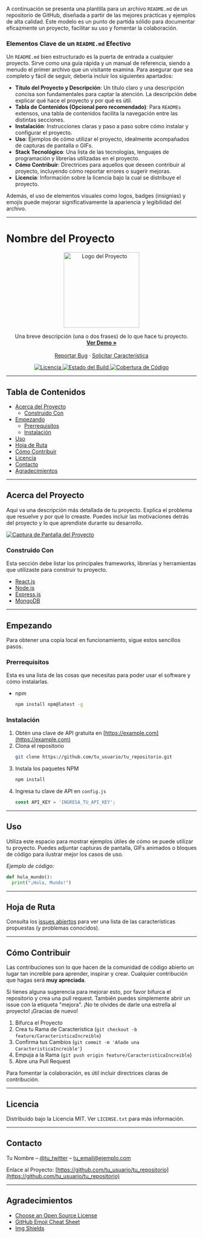 A continuación se presenta una plantilla para un archivo `README.md` de un repositorio de GitHub, diseñada a partir de las mejores prácticas y ejemplos de alta calidad. Este modelo es un punto de partida sólido para documentar eficazmente un proyecto, facilitar su uso y fomentar la colaboración.

### Elementos Clave de un `README.md` Efectivo

Un `README.md` bien estructurado es la puerta de entrada a cualquier proyecto. Sirve como una guía rápida y un manual de referencia, siendo a menudo el primer archivo que un visitante examina. Para asegurar que sea completo y fácil de seguir, debería incluir los siguientes apartados:

*   **Título del Proyecto y Descripción**: Un título claro y una descripción concisa son fundamentales para captar la atención. La descripción debe explicar qué hace el proyecto y por qué es útil.
*   **Tabla de Contenidos (Opcional pero recomendado)**: Para `READMEs` extensos, una tabla de contenidos facilita la navegación entre las distintas secciones.
*   **Instalación**: Instrucciones claras y paso a paso sobre cómo instalar y configurar el proyecto.
*   **Uso**: Ejemplos de cómo utilizar el proyecto, idealmente acompañados de capturas de pantalla o GIFs.
*   **Stack Tecnológico**: Una lista de las tecnologías, lenguajes de programación y librerías utilizadas en el proyecto.
*   **Cómo Contribuir**: Directrices para aquellos que deseen contribuir al proyecto, incluyendo cómo reportar errores o sugerir mejoras.
*   **Licencia**: Información sobre la licencia bajo la cual se distribuye el proyecto.

Además, el uso de elementos visuales como logos, badges (insignias) y emojis puede mejorar significativamente la apariencia y legibilidad del archivo.

---

# Nombre del Proyecto

<p align="center">
  <img src="URL_DEL_LOGO" alt="Logo del Proyecto" width="200"/>
</p>

<p align="center">
  Una breve descripción (una o dos frases) de lo que hace tu proyecto.
  <br />
  <a href="URL_A_LA_DEMO_O_SITIO_WEB"><strong>Ver Demo »</strong></a>
  <br />
  <br />
  <a href="ENLACE_A_ISSUES">Reportar Bug</a>
  ·
  <a href="ENLACE_A_ISSUES">Solicitar Característica</a>
</p>

<!-- Insignias (Badges) -->
<p align="center">
  <a href="URL_A_LA_LICENCIA">
    <img src="https://img.shields.io/badge/license-MIT-blue.svg" alt="Licencia">
  </a>
  <a href="URL_AL_ESTADO_DEL_BUILD">
    <img src="https://img.shields.io/travis/com/USUARIO/REPOSITORIO.svg" alt="Estado del Build">
  </a>
  <a href="URL_A_LA_COBERTURA_DE_CODIGO">
    <img src="https://img.shields.io/coveralls/github/USUARIO/REPOSITORIO" alt="Cobertura de Código">
  </a>
</p>

---

## Tabla de Contenidos

*   [Acerca del Proyecto](#acerca-del-proyecto)
    *   [Construido Con](#construido-con)
*   [Empezando](#empezando)
    *   [Prerrequisitos](#prerrequisitos)
    *   [Instalación](#instalación)
*   [Uso](#uso)
*   [Hoja de Ruta](#hoja-de-ruta)
*   [Cómo Contribuir](#cómo-contribuir)
*   [Licencia](#licencia)
*   [Contacto](#contacto)
*   [Agradecimientos](#agradecimientos)

---

## Acerca del Proyecto

Aquí va una descripción más detallada de tu proyecto. Explica el problema que resuelve y por qué lo creaste. Puedes incluir las motivaciones detrás del proyecto y lo que aprendiste durante su desarrollo.

[![Captura de Pantalla del Proyecto](URL_A_LA_CAPTURA_DE_PANTALLA)](URL_AL_PROYECTO)

### Construido Con

Esta sección debe listar los principales frameworks, librerías y herramientas que utilizaste para construir tu proyecto.

*   [React.js](https://reactjs.org/)
*   [Node.js](https://nodejs.org/)
*   [Express.js](https://expressjs.com/)
*   [MongoDB](https://www.mongodb.com/)

---

## Empezando

Para obtener una copia local en funcionamiento, sigue estos sencillos pasos.

### Prerrequisitos

Esta es una lista de las cosas que necesitas para poder usar el software y cómo instalarlas.

*   npm
    ```sh
    npm install npm@latest -g
    ```

### Instalación

1.  Obtén una clave de API gratuita en [https://example.com](https://example.com)
2.  Clona el repositorio
    ```sh
    git clone https://github.com/tu_usuario/tu_repositorio.git
    ```
3.  Instala los paquetes NPM
    ```sh
    npm install
    ```
4.  Ingresa tu clave de API en `config.js`
    ```javascript
    const API_KEY = 'INGRESA_TU_API_KEY';
    ```

---

## Uso

Utiliza este espacio para mostrar ejemplos útiles de cómo se puede utilizar tu proyecto. Puedes adjuntar capturas de pantalla, GIFs animados o bloques de código para ilustrar mejor los casos de uso.

*Ejemplo de código:*

```python
def hola_mundo():
  print("¡Hola, Mundo!")
```

---

## Hoja de Ruta

Consulta los [issues abiertos](URL_A_LOS_ISSUES) para ver una lista de las características propuestas (y problemas conocidos).

---

## Cómo Contribuir

Las contribuciones son lo que hacen de la comunidad de código abierto un lugar tan increíble para aprender, inspirar y crear. Cualquier contribución que hagas será **muy apreciada**.

Si tienes alguna sugerencia para mejorar esto, por favor bifurca el repositorio y crea una pull request. También puedes simplemente abrir un issue con la etiqueta "mejora". ¡No te olvides de darle una estrella al proyecto! ¡Gracias de nuevo!

1.  Bifurca el Proyecto
2.  Crea tu Rama de Característica (`git checkout -b feature/CaracteristicaIncreible`)
3.  Confirma tus Cambios (`git commit -m 'Añade una CaracteristicaIncreible'`)
4.  Empuja a la Rama (`git push origin feature/CaracteristicaIncreible`)
5.  Abre una Pull Request

Para fomentar la colaboración, es útil incluir directrices claras de contribución.

---

## Licencia

Distribuido bajo la Licencia MIT. Ver `LICENSE.txt` para más información.

---

## Contacto

Tu Nombre – [@tu_twitter](https://twitter.com/tu_twitter) – tu_email@ejemplo.com

Enlace al Proyecto: [https://github.com/tu_usuario/tu_repositorio](https://github.com/tu_usuario/tu_repositorio)

---

## Agradecimientos

*   [Choose an Open Source License](https://choosealicense.com)
*   [GitHub Emoji Cheat Sheet](https://www.webpagefx.com/tools/emoji-cheat-sheet)
*   [Img Shields](https://shields.io)